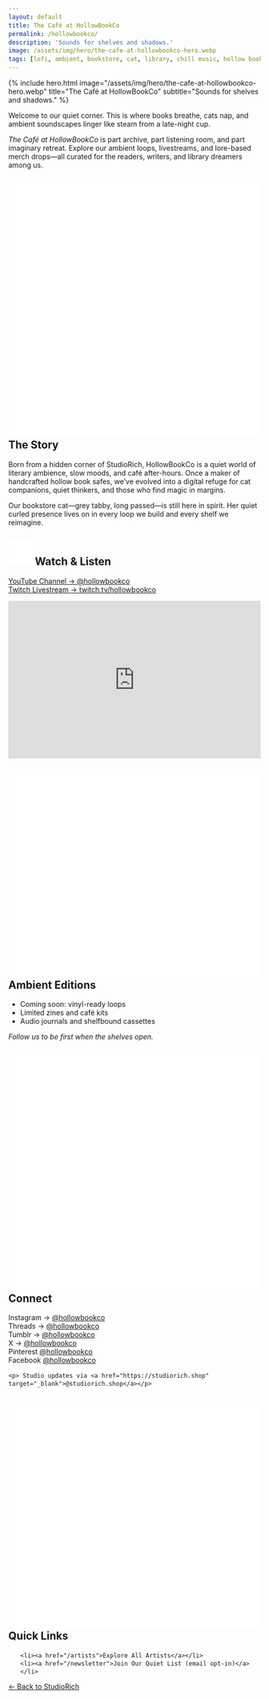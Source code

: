 ```yaml
---
layout: default
title: The Café at HollowBookCo
permalink: /hollowbookco/
description: 'Sounds for shelves and shadows.'
image: /assets/img/hero/the-cafe-at-hollowbookco-hero.webp
tags: [lofi, ambient, bookstore, cat, library, chill music, hollow book, HollowBookCo, StudioRich]
---
```


{% include hero.html image="/assets/img/hero/the-cafe-at-hollowbookco-hero.webp" title="The Café at HollowBookCo"
  subtitle="Sounds for shelves and shadows." %}

<div class="container-text">

<section class="cafe-intro">
  <p>Welcome to our quiet corner. This is where books breathe, cats nap, and ambient soundscapes linger like steam from a late-night cup.</p>
  <p><em>The Café at HollowBookCo</em> is part archive, part listening room, and part imaginary retreat. Explore our ambient loops, livestreams, and lore-based merch drops—all curated for the readers, writers, and library dreamers among us.</p>
</section>

<section class="cafe-section">
  <h2><img src="/assets/ui/hollow-book.svg" alt="Headphones icon" class="icon-sm"> The Story</h2>
  <p>Born from a hidden corner of StudioRich, HollowBookCo is a quiet world of literary ambience, slow moods, and café after-hours. Once a maker of handcrafted hollow book safes, we’ve evolved into a digital refuge for cat companions, quiet thinkers, and those who find magic in margins.</p>
  <p>Our bookstore cat—grey tabby, long passed—is still here in spirit. Her quiet curled presence lives on in every loop we build and every shelf we reimagine.</p>
</section>

<section class="cafe-section">
  <h2><img src="/assets/ui/headphones.svg" alt="Headphones icon" class="icon-sm"> Watch & Listen</h2>
  <p><a href="https://www.youtube.com/@hollowbookco" target="_blank">YouTube Channel → @hollowbookco</a><br>
     <a href="https://twitch.tv/hollowbookco" target="_blank">Twitch Livestream → twitch.tv/hollowbookco</a></p>

  <div class="video-embed">
    <iframe width="100%" height="315" src="https://www.youtube.com/embed/TDQEiZYz7jg?si=0iONOwX3k0YVh6kF" title="YouTube video player" frameborder="0" allow="accelerometer; autoplay; clipboard-write; encrypted-media; gyroscope; picture-in-picture; web-share" referrerpolicy="strict-origin-when-cross-origin" allowfullscreen></iframe>
  </div>
</section>

<section class="cafe-section">
  <h2><img src="/assets/ui/record.svg" alt="Headphones icon" class="icon-sm"> Ambient Editions</h2>
  <ul>
    <li>Coming soon: vinyl-ready loops</li>
    <li>Limited zines and café kits</li>
    <li>Audio journals and shelfbound cassettes</li>
  </ul>
  <p><em>Follow us to be first when the shelves open.</em></p>
</section>

<section class="cafe-section">
  <h2><img src="/assets/ui/radio.svg" alt="Headphones icon" class="icon-sm">  Connect</h2>
<p>
  Instagram → <a href="https://www.instagram.com/hollowbookco" target="_blank">@hollowbookco</a><br>
  Threads → <a href="https://www.threads.net/@hollowbookco" target="_blank">@hollowbookco</a><br>
  Tumblr → <a href="https://hollowbookco.tumblr.com" target="_blank">@hollowbookco</a><br>
  X → <a href="https://x.com/hollowbookco" target="_blank">@hollowbookco</a><br>
  Pinterest <a href="https://www.pinterest.com/hollowbookco/">@hollowbookco</a><br>
  Facebook <a href="https://www.facebook.com/HollowBookCo">@hollowbookco</a><br>

</p>

    <p> Studio updates via <a href="https://studiorich.shop" target="_blank">@studiorich.shop</a></p>

</section>

<section class="cafe-section">
  <h2><img src="/assets/ui/heart.svg" alt="Headphones icon" class="icon-sm">  Quick Links</h2>
  <ul>
   
    <li><a href="/artists">Explore All Artists</a></li>
    <li><a href="/newsletter">Join Our Quiet List (email opt-in)</a></li>
  </ul>
   <p><a href="/">← Back to StudioRich</a></p>
</section>

  <!-- All your page or post content goes here -->
</div>
